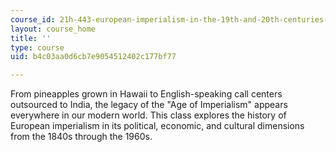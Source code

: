 ```yaml
---
course_id: 21h-443-european-imperialism-in-the-19th-and-20th-centuries-spring-2006
layout: course_home
title: ''
type: course
uid: b4c03aa0d6cb7e9054512402c177bf77

---
```

From pineapples grown in Hawaii to English-speaking call centers outsourced to India, the legacy of the "Age of Imperialism" appears everywhere in our modern world. This class explores the history of European imperialism in its political, economic, and cultural dimensions from the 1840s through the 1960s.
